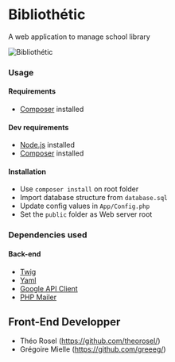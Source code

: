 # Bibliothétic

A web application to manage school library

![Bibliothétic](https://bibli.lucdandrel.com/assets/img/screen.png)

### Usage

#### Requirements
* [Composer](https://getcomposer.org/) installed

#### Dev requirements
* [Node.js](https://nodejs.org/en/) installed
* [Composer](https://getcomposer.org/) installed


#### Installation
- Use `composer install` on root folder
- Import database structure from `database.sql`
- Update config values in `App/Config.php`
- Set the `public` folder as Web server root

### Dependencies used

#### Back-end
* [Twig](https://github.com/twigphp/Twig)
* [Yaml](https://github.com/symfony/yaml)
* [Google API Client](https://github.com/google/google-api-php-client)
* [PHP Mailer](https://github.com/PHPMailer/PHPMailer)


## Front-End Developper
- Théo Rosel (https://github.com/theorosel/)
- Grégoire Mielle (https://github.com/greeeg/)
